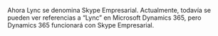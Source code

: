 Ahora Lync se denomina Skype Empresarial. Actualmente, todavía se pueden ver referencias a “Lync” en Microsoft Dynamics 365, pero Dynamics 365 funcionará con Skype Empresarial.